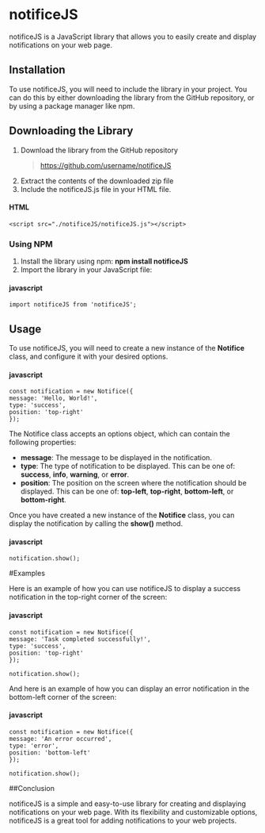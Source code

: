 # notificeJS

notificeJS is a JavaScript library that allows you to easily create and display notifications on your web page.

## Installation

To use notificeJS, you will need to include the library in your project. You can do this by either downloading the library from the GitHub repository, or by using a package manager like npm.

## Downloading the Library

1. Download the library from the GitHub repository
   > https://github.com/username/notificeJS
2. Extract the contents of the downloaded zip file
3. Include the notificeJS.js file in your HTML file.

#### HTML

    <script src="./notificeJS/notificeJS.js"></script>

### Using NPM

1. Install the library using npm: **npm install notificeJS**
2. Import the library in your JavaScript file:

#### javascript

    import notificeJS from 'notificeJS';

## Usage

To use notificeJS, you will need to create a new instance of the **Notifice** class, and configure it with your desired options.

#### javascript

    const notification = new Notifice({
    message: 'Hello, World!',
    type: 'success',
    position: 'top-right'
    });

The Notifice class accepts an options object, which can contain the following properties:

- **message**: The message to be displayed in the notification.
- **type**: The type of notification to be displayed. This can be one of: **success**, **info**, **warning**, or **error**.
- **position**: The position on the screen where the notification should be displayed. This can be one of: **top-left**, **top-right**, **bottom-left**, or **bottom-right**.

Once you have created a new instance of the **Notifice** class, you can display the notification by calling the **show()** method.

#### javascript

    notification.show();

#Examples

Here is an example of how you can use notificeJS to display a success notification in the top-right corner of the screen:

#### javascript

    const notification = new Notifice({
    message: 'Task completed successfully!',
    type: 'success',
    position: 'top-right'
    });

    notification.show();

And here is an example of how you can display an error notification in the bottom-left corner of the screen:

#### javascript

    const notification = new Notifice({
    message: 'An error occurred',
    type: 'error',
    position: 'bottom-left'
    });

    notification.show();

##Conclusion

notificeJS is a simple and easy-to-use library for creating and displaying notifications on your web page. With its flexibility and customizable options, notificeJS is a great tool for adding notifications to your web projects.
